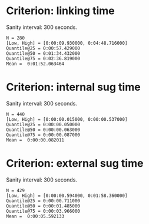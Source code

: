 
# Criterion:  linking time

Sanity interval: 300 seconds.

```
N = 280
[Low, High] = [0:00:09.930000, 0:04:48.716000]
Quantile@25 = 0:00:57.429000
Quantile@50 = 0:01:34.432000
Quantile@75 = 0:02:36.819000
Mean =  0:01:52.063464
```


# Criterion:  internal sug time

Sanity interval: 300 seconds.

```
N = 440
[Low, High] = [0:00:00.015000, 0:00:00.537000]
Quantile@25 = 0:00:00.050000
Quantile@50 = 0:00:00.063000
Quantile@75 = 0:00:00.087000
Mean =  0:00:00.082011
```


# Criterion:  external sug time

Sanity interval: 300 seconds.

```
N = 429
[Low, High] = [0:00:00.594000, 0:01:58.360000]
Quantile@25 = 0:00:00.711000
Quantile@50 = 0:00:01.485000
Quantile@75 = 0:00:03.966000
Mean =  0:00:05.592133
```

